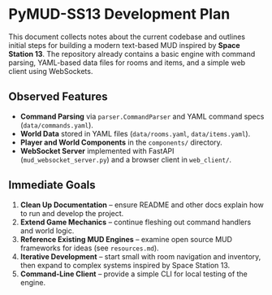 # PyMUD-SS13 Development Plan

This document collects notes about the current codebase and outlines initial steps for building a modern text-based MUD inspired by **Space Station 13**. The repository already contains a basic engine with command parsing, YAML-based data files for rooms and items, and a simple web client using WebSockets.

## Observed Features

- **Command Parsing** via `parser.CommandParser` and YAML command specs (`data/commands.yaml`).
- **World Data** stored in YAML files (`data/rooms.yaml`, `data/items.yaml`).
- **Player and World Components** in the `components/` directory.
- **WebSocket Server** implemented with FastAPI (`mud_websocket_server.py`) and a browser client in `web_client/`.

## Immediate Goals

1. **Clean Up Documentation** – ensure README and other docs explain how to run and develop the project.
2. **Extend Game Mechanics** – continue fleshing out command handlers and world logic.
3. **Reference Existing MUD Engines** – examine open source MUD frameworks for ideas (see `resources.md`).
4. **Iterative Development** – start small with room navigation and inventory, then expand to complex systems inspired by Space Station 13.
5. **Command-Line Client** – provide a simple CLI for local testing of the engine.

